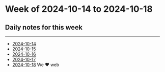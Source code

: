 # Week of 2024-10-14 to 2024-10-18

## Daily notes for this week

---

- [2024-10-14](2024-10-14)
- [2024-10-15](2024-10-15)
- [2024-10-16](2024-10-16)
- [2024-10-17](2024-10-17)
- [2024-10-18](2024-10-18) We ❤️ web
